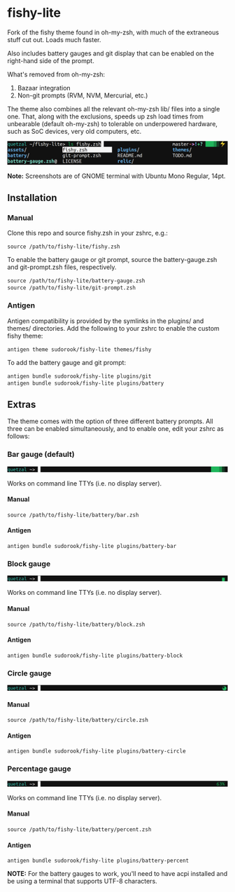 # fishy-lite

Fork of the fishy theme found in oh-my-zsh, with much of the extraneous stuff
cut out. Loads much faster.

Also includes battery gauges and git display that can be enabled on the
right-hand side of the prompt.

What's removed from oh-my-zsh:

1. Bazaar integration
2. Non-git prompts (RVM, NVM, Mercurial, etc.)

The theme also combines all the relevant oh-my-zsh lib/ files into a single
one. That, along with the exclusions, speeds up zsh load times from unbearable
(default oh-my-zsh) to tolerable on underpowered hardware, such as SoC devices,
very old computers, etc.

![Screenshot](assets/theme.png)

**Note:** Screenshots are of GNOME terminal with Ubuntu Mono Regular, 14pt.


## Installation 

### Manual

Clone this repo and source fishy.zsh in your zshrc, e.g.:
```
source /path/to/fishy-lite/fishy.zsh
```

To enable the battery gauge or git prompt, source the battery-gauge.zsh and
git-prompt.zsh files, respectively.
```
source /path/to/fishy-lite/battery-gauge.zsh
source /path/to/fishy-lite/git-prompt.zsh
```

### Antigen

Antigen compatibility is provided by the symlinks in the plugins/ and themes/
directories. Add the following to your zshrc to enable the custom fishy theme:
```
antigen theme sudorook/fishy-lite themes/fishy
```

To add the battery gauge and git prompt:
```
antigen bundle sudorook/fishy-lite plugins/git
antigen bundle sudorook/fishy-lite plugins/battery
```


## Extras

The theme comes with the option of three different battery prompts. All three
can be enabled simultaneously, and to enable one, edit your zshrc as follows:

### Bar gauge (default)

![Level gauge screenshot](assets/bar.png)

Works on command line TTYs (i.e. no display server).

#### Manual
```
source /path/to/fishy-lite/battery/bar.zsh
```

#### Antigen
```
antigen bundle sudorook/fishy-lite plugins/battery-bar
```

### Block gauge

![Block gauge screenshot](assets/block.png)

Works on command line TTYs (i.e. no display server).

#### Manual
```
source /path/to/fishy-lite/battery/block.zsh
```

#### Antigen
```
antigen bundle sudorook/fishy-lite plugins/battery-block
```

### Circle gauge

![Circle gauge screenshot](assets/circle.png)

#### Manual
```
source /path/to/fishy-lite/battery/circle.zsh
```

#### Antigen
```
antigen bundle sudorook/fishy-lite plugins/battery-circle
```


### Percentage gauge

![Percentage screenshot](assets/percent.png)

Works on command line TTYs (i.e. no display server).

#### Manual
```
source /path/to/fishy-lite/battery/percent.zsh
```

#### Antigen
```
antigen bundle sudorook/fishy-lite plugins/battery-percent
```

**NOTE:** For the battery gauges to work, you'll need to have acpi installed
and be using a terminal that supports UTF-8 characters.

